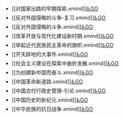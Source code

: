 - [[对国家出路的早期探索.xmind]][♿GO](https://github.com/FourteenD/Note/blob/main/对国家出路的早期探索.xmind)
- [[反对外国侵略的斗争-复习.xmind]][♿GO](https://github.com/FourteenD/Note/blob/main/反对外国侵略的斗争-复习.xmind)
- [[反对外国侵略的斗争.xmind]][♿GO](https://github.com/FourteenD/Note/blob/main/反对外国侵略的斗争.xmind)
- [[改革开放与现代化建设新时期.xmind]][♿GO](https://github.com/FourteenD/Note/blob/main/改革开放与现代化建设新时期.xmind)
- [[举起近代民族民主革命的旗帜.xmind]][♿GO](https://github.com/FourteenD/Note/blob/main/举起近代民族民主革命的旗帜.xmind)
- [[开天辟地的大事件.xmind]][♿GO](https://github.com/FourteenD/Note/blob/main/开天辟地的大事件.xmind)
- [[社会主义建设在探索中曲折发展.xmind]][♿GO](https://github.com/FourteenD/Note/blob/main/社会主义建设在探索中曲折发展.xmind)
- [[为创建新中国而奋斗.xmind]][♿GO](https://github.com/FourteenD/Note/blob/main/为创建新中国而奋斗.xmind)
- [[中国革命新道路.xmind]][♿GO](https://github.com/FourteenD/Note/blob/main/中国革命新道路.xmind)
- [[中国古代行政史管理-引论.xmind]][♿GO](https://github.com/FourteenD/Note/blob/main/中国古代行政史管理-引论.xmind)
- [[中国历史的新纪元.xmind]][♿GO](https://github.com/FourteenD/Note/blob/main/中国历史的新纪元.xmind)
- [[中华民族的抗日战争.xmind]][♿GO](https://github.com/FourteenD/Note/blob/main/中华民族的抗日战争.xmind)
